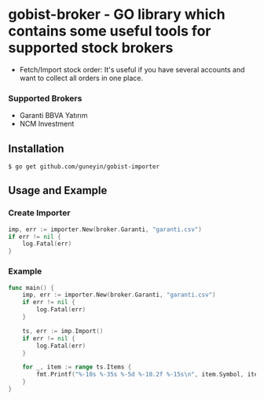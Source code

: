 
# gobist-broker - GO library which contains some useful tools for supported stock brokers

- Fetch/Import stock order: It's useful if you have several accounts and want to collect all orders in one place.

### Supported Brokers
- Garanti BBVA Yatırım
- NCM Investment

## Installation

    $ go get github.com/guneyin/gobist-importer

## Usage and Example

### Create Importer
```go
imp, err := importer.New(broker.Garanti, "garanti.csv")
if err != nil {
    log.Fatal(err)
}
```

### Example
```go
func main() {
    imp, err := importer.New(broker.Garanti, "garanti.csv")
    if err != nil {
        log.Fatal(err)
    }

    ts, err := imp.Import()
    if err != nil {
        log.Fatal(err)
    }

    for _, item := range ts.Items {
        fmt.Printf("%-10s %-35s %-5d %-10.2f %-15s\n", item.Symbol, item.Date, item.Quantity, item.Price, item.Type.String())
    }
}
``` 